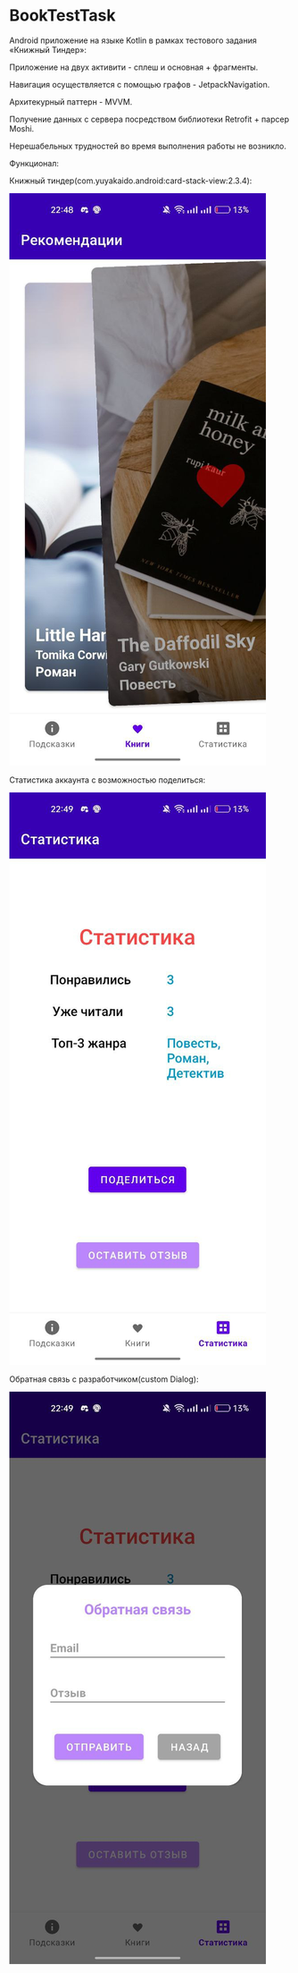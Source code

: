 # BookTestTask

Android приложение на языке Kotlin в рамках тестового задания «Книжный Тиндер»:

Приложение на двух активити - сплеш и основная + фрагменты.

Навигация осуществляется с помощью графов - JetpackNavigation.

Архитекурный паттерн - MVVM.

Получение данных с сервера посредством библиотеки Retrofit + парсер Moshi.

Нерешабельных трудностей во время выполнения работы не возникло.

Функционал:

Книжный тиндер(com.yuyakaido.android:card-stack-view:2.3.4): 

![Screenshot](https://github.com/V0D14Ka/BookTestTask/blob/master/recommendations.jpg)

Статистика аккаунта с возможностью поделиться:

![Screenshot](https://github.com/V0D14Ka/BookTestTask/blob/master/stats.jpg)

Обратная связь с разработчиком(custom Dialog):

![Screenshot](https://github.com/V0D14Ka/BookTestTask/blob/master/feedback.jpg)
